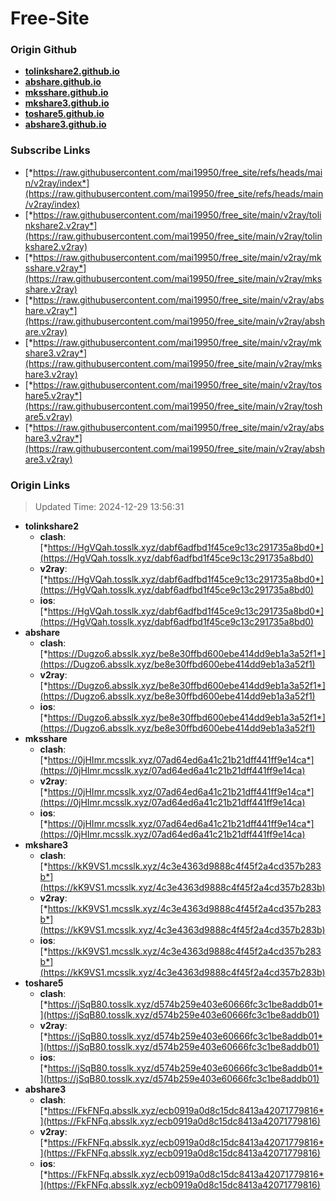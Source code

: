 # Free-Site

### Origin Github

- [**tolinkshare2.github.io**](https://github.com/tolinkshare2/tolinkshare2.github.io)
- [**abshare.github.io**](https://github.com/abshare/abshare.github.io)
- [**mksshare.github.io**](https://github.com/mksshare/mksshare.github.io)
- [**mkshare3.github.io**](https://github.com/mkshare3/mkshare3.github.io)
- [**toshare5.github.io**](https://github.com/toshare5/toshare5.github.io)
- [**abshare3.github.io**](https://github.com/abshare3/abshare3.github.io)

### Subscribe Links

- [*https://raw.githubusercontent.com/mai19950/free_site/refs/heads/main/v2ray/index*](https://raw.githubusercontent.com/mai19950/free_site/refs/heads/main/v2ray/index)
- [*https://raw.githubusercontent.com/mai19950/free_site/main/v2ray/tolinkshare2.v2ray*](https://raw.githubusercontent.com/mai19950/free_site/main/v2ray/tolinkshare2.v2ray)
- [*https://raw.githubusercontent.com/mai19950/free_site/main/v2ray/mksshare.v2ray*](https://raw.githubusercontent.com/mai19950/free_site/main/v2ray/mksshare.v2ray)
- [*https://raw.githubusercontent.com/mai19950/free_site/main/v2ray/abshare.v2ray*](https://raw.githubusercontent.com/mai19950/free_site/main/v2ray/abshare.v2ray)
- [*https://raw.githubusercontent.com/mai19950/free_site/main/v2ray/mkshare3.v2ray*](https://raw.githubusercontent.com/mai19950/free_site/main/v2ray/mkshare3.v2ray)
- [*https://raw.githubusercontent.com/mai19950/free_site/main/v2ray/toshare5.v2ray*](https://raw.githubusercontent.com/mai19950/free_site/main/v2ray/toshare5.v2ray)
- [*https://raw.githubusercontent.com/mai19950/free_site/main/v2ray/abshare3.v2ray*](https://raw.githubusercontent.com/mai19950/free_site/main/v2ray/abshare3.v2ray)

### Origin Links

> Updated Time: 2024-12-29 13:56:31

- **tolinkshare2**
  - **clash**: [*https://HgVQah.tosslk.xyz/dabf6adfbd1f45ce9c13c291735a8bd0*](https://HgVQah.tosslk.xyz/dabf6adfbd1f45ce9c13c291735a8bd0)
  - **v2ray**: [*https://HgVQah.tosslk.xyz/dabf6adfbd1f45ce9c13c291735a8bd0*](https://HgVQah.tosslk.xyz/dabf6adfbd1f45ce9c13c291735a8bd0)
  - **ios**: [*https://HgVQah.tosslk.xyz/dabf6adfbd1f45ce9c13c291735a8bd0*](https://HgVQah.tosslk.xyz/dabf6adfbd1f45ce9c13c291735a8bd0)
- **abshare**
  - **clash**: [*https://Dugzo6.absslk.xyz/be8e30ffbd600ebe414dd9eb1a3a52f1*](https://Dugzo6.absslk.xyz/be8e30ffbd600ebe414dd9eb1a3a52f1)
  - **v2ray**: [*https://Dugzo6.absslk.xyz/be8e30ffbd600ebe414dd9eb1a3a52f1*](https://Dugzo6.absslk.xyz/be8e30ffbd600ebe414dd9eb1a3a52f1)
  - **ios**: [*https://Dugzo6.absslk.xyz/be8e30ffbd600ebe414dd9eb1a3a52f1*](https://Dugzo6.absslk.xyz/be8e30ffbd600ebe414dd9eb1a3a52f1)
- **mksshare**
  - **clash**: [*https://0jHImr.mcsslk.xyz/07ad64ed6a41c21b21dff441ff9e14ca*](https://0jHImr.mcsslk.xyz/07ad64ed6a41c21b21dff441ff9e14ca)
  - **v2ray**: [*https://0jHImr.mcsslk.xyz/07ad64ed6a41c21b21dff441ff9e14ca*](https://0jHImr.mcsslk.xyz/07ad64ed6a41c21b21dff441ff9e14ca)
  - **ios**: [*https://0jHImr.mcsslk.xyz/07ad64ed6a41c21b21dff441ff9e14ca*](https://0jHImr.mcsslk.xyz/07ad64ed6a41c21b21dff441ff9e14ca)
- **mkshare3**
  - **clash**: [*https://kK9VS1.mcsslk.xyz/4c3e4363d9888c4f45f2a4cd357b283b*](https://kK9VS1.mcsslk.xyz/4c3e4363d9888c4f45f2a4cd357b283b)
  - **v2ray**: [*https://kK9VS1.mcsslk.xyz/4c3e4363d9888c4f45f2a4cd357b283b*](https://kK9VS1.mcsslk.xyz/4c3e4363d9888c4f45f2a4cd357b283b)
  - **ios**: [*https://kK9VS1.mcsslk.xyz/4c3e4363d9888c4f45f2a4cd357b283b*](https://kK9VS1.mcsslk.xyz/4c3e4363d9888c4f45f2a4cd357b283b)
- **toshare5**
  - **clash**: [*https://jSqB80.tosslk.xyz/d574b259e403e60666fc3c1be8addb01*](https://jSqB80.tosslk.xyz/d574b259e403e60666fc3c1be8addb01)
  - **v2ray**: [*https://jSqB80.tosslk.xyz/d574b259e403e60666fc3c1be8addb01*](https://jSqB80.tosslk.xyz/d574b259e403e60666fc3c1be8addb01)
  - **ios**: [*https://jSqB80.tosslk.xyz/d574b259e403e60666fc3c1be8addb01*](https://jSqB80.tosslk.xyz/d574b259e403e60666fc3c1be8addb01)
- **abshare3**
  - **clash**: [*https://FkFNFq.absslk.xyz/ecb0919a0d8c15dc8413a42071779816*](https://FkFNFq.absslk.xyz/ecb0919a0d8c15dc8413a42071779816)
  - **v2ray**: [*https://FkFNFq.absslk.xyz/ecb0919a0d8c15dc8413a42071779816*](https://FkFNFq.absslk.xyz/ecb0919a0d8c15dc8413a42071779816)
  - **ios**: [*https://FkFNFq.absslk.xyz/ecb0919a0d8c15dc8413a42071779816*](https://FkFNFq.absslk.xyz/ecb0919a0d8c15dc8413a42071779816)
